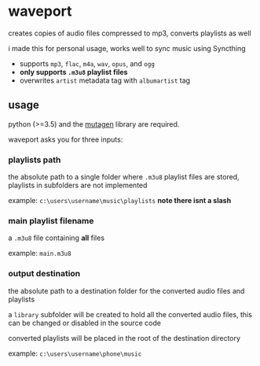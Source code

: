 # waveport

creates copies of audio files compressed to mp3, converts playlists as well

i made this for personal usage, works well to sync music using Syncthing

- supports `mp3`, `flac`, `m4a`, `wav`, `opus`, and `ogg`
- **only supports `.m3u8` playlist files**
- overwrites `artist` metadata tag with `albumartist` tag

## usage

python (>=3.5) and the [mutagen](https://mutagen.readthedocs.io) library are required.

[//]: # (might be a higher version of python but type hints are 3.5, i run 3.10.8)

waveport asks you for three inputs:

### playlists path

the absolute path to a single folder where `.m3u8` playlist files are stored, playlists in subfolders are not implemented

example: `c:\users\username\music\playlists` **note there isnt a slash**

### main playlist filename

a `.m3u8` file containing **all** files

example: `main.m3u8`

### output destination

the absolute path to a destination folder for the converted audio files and playlists

a `library` subfolder will be created to hold all the converted audio files, this can be changed or disabled in the source code

converted playlists will be placed in the root of the destination directory

example: `c:\users\username\phone\music`
